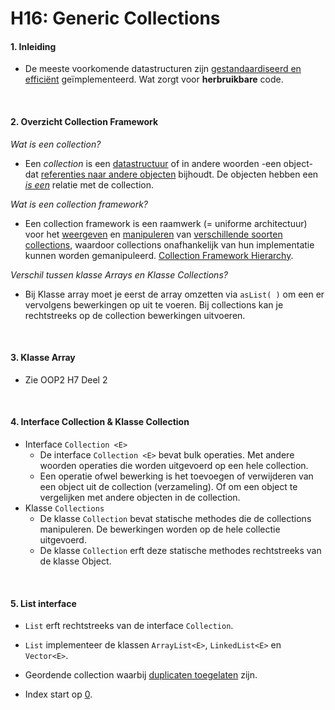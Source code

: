 # H16: Generic Collections



#### 1. Inleiding

- De meeste voorkomende datastructuren zijn <u>gestandaardiseerd en efficiënt</u> geïmplementeerd. Wat zorgt voor **herbruikbare** code.

<br>

#### 2. Overzicht Collection Framework

*Wat is een collection?*

- Een *collection* is een <u>datastructuur</u> of in andere woorden -een object- dat <u>referenties naar andere objecten</u> bijhoudt. De objecten hebben een <u>*is een*</u> relatie met de collection.

*Wat is een collection framework?*

- Een collection framework is een raamwerk (= uniforme architectuur) voor het <u>weergeven</u> en <u>manipuleren</u> van <u>verschillende soorten collections</u>, waardoor collections onafhankelijk van hun implementatie kunnen worden gemanipuleerd. [Collection Framework Hierarchy](https://github.com/DeSmetElias/Programmeren_III/blob/master/Hoofdstukken/Hoofdstuk_16/Theorie/Afbeeldingen/java-collection-framework-hierarchy.jpg).

*Verschil tussen klasse Arrays en Klasse Collections?*

- Bij Klasse array moet je eerst de array omzetten via `asList( )` om een  er vervolgens bewerkingen op uit te voeren. Bij collections kan je rechtstreeks op de collection bewerkingen uitvoeren.

<br>

#### 3. Klasse Array

- Zie OOP2 H7 Deel 2

<br>

#### 4. Interface Collection & Klasse Collection

- Interface `Collection <E>`
  - De interface `Collection <E>` bevat bulk operaties. Met andere woorden operaties die worden uitgevoerd op een hele collection.
  - Een operatie ofwel bewerking is het toevoegen of verwijderen van een object uit de collection (verzameling). Of om een object te vergelijken met andere objecten in de collection.
- Klasse `Collections`
  - De klasse `Collection` bevat statische methodes die de collections manipuleren. De bewerkingen worden op de hele collectie uitgevoerd. 
  - De klasse `Collection` erft deze statische methodes rechtstreeks van de klasse Object. 

<br>

#### 5. List interface

- `List` erft rechtstreeks van de interface `Collection`.
- `List` implementeer de klassen `ArrayList<E>`, `LinkedList<E>` en `Vector<E>`.

- Geordende collection waarbij <u>duplicaten toegelaten</u> zijn.
- Index start op <u>0</u>.